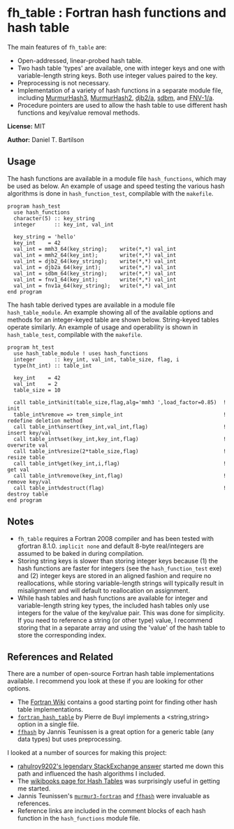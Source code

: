 # fh_table : Fortran hash functions and hash table

The main features of `fh_table` are:

- Open-addressed, linear-probed hash table.
- Two hash table 'types' are available, one with integer keys and one with variable-length string keys. Both use integer values paired to the key. 
- Preprocessing is not necessary.
- Implementation of a variety of hash functions in a separate module file, including [MurmurHash3](https://github.com/aappleby/smhasher/blob/master/src/MurmurHash3.cpp), [MurmurHash2](https://github.com/aappleby/smhasher/blob/master/src/MurmurHash2.cpp), [djb2/a](http://www.cse.yorku.ca/~oz/hash.html), [sdbm](http://www.cse.yorku.ca/~oz/hash.html), and [FNV-1/a](http://www.isthe.com/chongo/tech/comp/fnv/index.html#FNV-1). 
- Procedure pointers are used to allow the hash table to use different hash functions and key/value removal methods.

**License:** MIT

**Author:** Daniel T. Bartilson

## Usage

The hash functions are available in a module file `hash_functions`, which may be used as below. An example of usage and speed testing the various hash algorithms is done in `hash_function_test`, compilable with the `makefile`.

````Fortran
program hash_test
  use hash_functions
  character(5) :: key_string
  integer      :: key_int, val_int

  key_string = 'hello'
  key_int    = 42
  val_int = mmh3_64(key_string);    write(*,*) val_int
  val_int = mmh2_64(key_int);       write(*,*) val_int
  val_int = djb2_64(key_string);    write(*,*) val_int
  val_int = djb2a_64(key_int);      write(*,*) val_int
  val_int = sdbm_64(key_string);    write(*,*) val_int
  val_int = fnv1_64(key_int);       write(*,*) val_int
  val_int = fnv1a_64(key_string);   write(*,*) val_int
end program
````

The hash table derived types are available in a module file `hash_table_module`. An example showing all of the available options and methods for an integer-keyed table are shown below. String-keyed tables operate similarly. An example of usage and operability is shown in `hash_table_test`, compilable with the `makefile`.

````Fortran
program ht_test
  use hash_table_module ! uses hash_functions
  integer      :: key_int, val_int, table_size, flag, i
  type(ht_int) :: table_int

  key_int    = 42
  val_int    = 2
  table_size = 10

  call table_int%init(table_size,flag,alg='mmh3 ',load_factor=0.85)  ! init
  table_int%remove => trem_simple_int                                ! redefine deletion method
  call table_int%insert(key_int,val_int,flag)                        ! insert key/val
  call table_int%set(key_int,key_int,flag)                           ! overwrite val
  call table_int%resize(2*table_size,flag)                           ! resize table
  call table_int%get(key_int,i,flag)                                 ! get val
  call table_int%remove(key_int,flag)                                ! remove key/val
  call table_int%destruct(flag)                                      ! destroy table
end program
````

## Notes 

- `fh_table` requires a Fortran 2008 compiler and has been tested with gfortran 8.1.0. `implicit none` and default 8-byte real/integers are assumed to be baked in during compilation. 
- Storing string keys is slower than storing integer keys because (1) the hash functions are faster for integers (see the `hash_function_test` exe) and (2) integer keys are stored in an aligned fashion and require no reallocations, while storing variable-length strings will typically result in misalignment and will default to reallocation on assignment.
- While hash tables and hash functions are available for integer and variable-length string key types, the included hash tables only use integers for the value of the key/value pair. This was done for simplicity. If you need to reference a string (or other type) value, I recommend storing that in a separate array and using the 'value' of the hash table to store the corresponding index.

## References and Related

There are a number of open-source Fortran hash table implementations available. I recommend you look at these if you are looking for other options.

- The [Fortran Wiki](http://fortranwiki.org/fortran/show/Hash+tables) contains a good starting point for finding other hash table implementations.
- [`fortran_hash_table`](https://github.com/pdebuyl/fortran_hash_table) by Pierre de Buyl implements a <string,string> option in a single file.
- [`ffhash`](https://github.com/jannisteunissen/ffhash) by Jannis Teunissen is a great option for a generic table (any data types) but uses preprocessing.

I looked at a number of sources for making this project:

- [rahulroy9202's legendary StackExchange answer](https://softwareengineering.stackexchange.com/questions/49550/which-hashing-algorithm-is-best-for-uniqueness-and-speed) started me down this path and influenced the hash algorithms I included.
- The [wikibooks page for Hash Tables](https://en.wikibooks.org/wiki/Data_Structures/Hash_Tables) was surprisingly useful in getting me started.
- Jannis Teunissen's [`murmur3-fortran`](https://github.com/jannisteunissen/murmur3-fortran) and [`ffhash`](https://github.com/jannisteunissen/ffhash) were invaluable as references.
- Reference links are included in the comment blocks of each hash function in the `hash_functions` module file.
